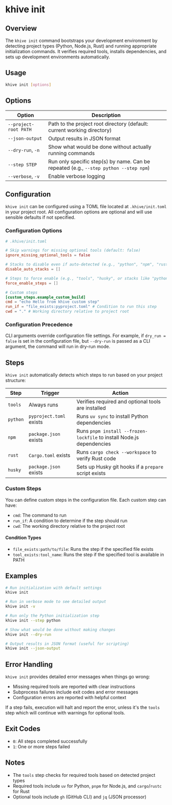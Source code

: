 # khive init

## Overview

The `khive init` command bootstraps your development environment by detecting
project types (Python, Node.js, Rust) and running appropriate initialization
commands. It verifies required tools, installs dependencies, and sets up
development environments automatically.

## Usage

```bash
khive init [options]
```

## Options

| Option                | Description                                                                           |
| --------------------- | ------------------------------------------------------------------------------------- |
| `--project-root PATH` | Path to the project root directory (default: current working directory)               |
| `--json-output`       | Output results in JSON format                                                         |
| `--dry-run`, `-n`     | Show what would be done without actually running commands                             |
| `--step STEP`         | Run only specific step(s) by name. Can be repeated (e.g., `--step python --step npm`) |
| `--verbose`, `-v`     | Enable verbose logging                                                                |

## Configuration

`khive init` can be configured using a TOML file located at `.khive/init.toml`
in your project root. All configuration options are optional and will use
sensible defaults if not specified.

### Configuration Options

```toml
# .khive/init.toml

# Skip warnings for missing optional tools (default: false)
ignore_missing_optional_tools = false

# Stacks to disable even if auto-detected (e.g., "python", "npm", "rust")
disable_auto_stacks = []

# Steps to force enable (e.g., "tools", "husky", or stacks like "python")
force_enable_steps = []

# Custom steps
[custom_steps.example_custom_build]
cmd = "echo Hello from khive custom step"
run_if = "file_exists:pyproject.toml" # Condition to run this step
cwd = "." # Working directory relative to project root
```

### Configuration Precedence

CLI arguments override configuration file settings. For example, if
`dry_run = false` is set in the configuration file, but `--dry-run` is passed as
a CLI argument, the command will run in dry-run mode.

## Steps

`khive init` automatically detects which steps to run based on your project
structure:

| Step     | Trigger                 | Action                                                                |
| -------- | ----------------------- | --------------------------------------------------------------------- |
| `tools`  | Always runs             | Verifies required and optional tools are installed                    |
| `python` | `pyproject.toml` exists | Runs `uv sync` to install Python dependencies                         |
| `npm`    | `package.json` exists   | Runs `pnpm install --frozen-lockfile` to install Node.js dependencies |
| `rust`   | `Cargo.toml` exists     | Runs `cargo check --workspace` to verify Rust code                    |
| `husky`  | `package.json` exists   | Sets up Husky git hooks if a `prepare` script exists                  |

### Custom Steps

You can define custom steps in the configuration file. Each custom step can
have:

- `cmd`: The command to run
- `run_if`: A condition to determine if the step should run
- `cwd`: The working directory relative to the project root

#### Condition Types

- `file_exists:path/to/file`: Runs the step if the specified file exists
- `tool_exists:tool_name`: Runs the step if the specified tool is available in
  PATH

## Examples

```bash
# Run initialization with default settings
khive init

# Run in verbose mode to see detailed output
khive init -v

# Run only the Python initialization step
khive init --step python

# Show what would be done without making changes
khive init --dry-run

# Output results in JSON format (useful for scripting)
khive init --json-output
```

## Error Handling

`khive init` provides detailed error messages when things go wrong:

- Missing required tools are reported with clear instructions
- Subprocess failures include exit codes and error messages
- Configuration errors are reported with helpful context

If a step fails, execution will halt and report the error, unless it's the
`tools` step which will continue with warnings for optional tools.

## Exit Codes

- `0`: All steps completed successfully
- `1`: One or more steps failed

## Notes

- The `tools` step checks for required tools based on detected project types
- Required tools include `uv` for Python, `pnpm` for Node.js, and
  `cargo`/`rustc` for Rust
- Optional tools include `gh` (GitHub CLI) and `jq` (JSON processor)
